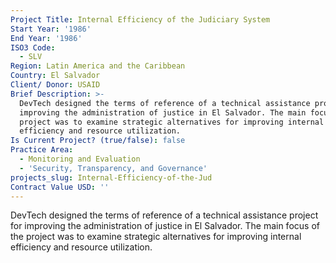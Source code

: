 ```yaml
---
Project Title: Internal Efficiency of the Judiciary System
Start Year: '1986'
End Year: '1986'
ISO3 Code:
  - SLV
Region: Latin America and the Caribbean
Country: El Salvador
Client/ Donor: USAID
Brief Description: >-
  DevTech designed the terms of reference of a technical assistance project for
  improving the administration of justice in El Salvador. The main focus of the
  project was to examine strategic alternatives for improving internal
  efficiency and resource utilization.
Is Current Project? (true/false): false
Practice Area:
  - Monitoring and Evaluation
  - 'Security, Transparency, and Governance'
projects_slug: Internal-Efficiency-of-the-Jud
Contract Value USD: ''
---
```

DevTech designed the terms of reference of a technical assistance project for improving the administration of justice in El Salvador. The main focus of the project was to examine strategic alternatives for improving internal efficiency and resource utilization.